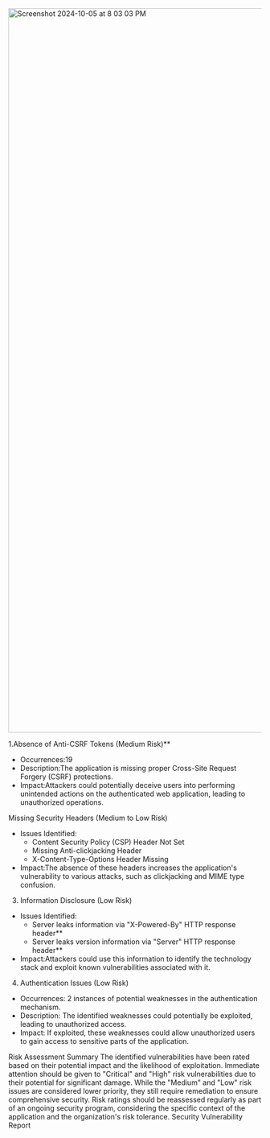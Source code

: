 
<img width="1440" alt="Screenshot 2024-10-05 at 8 03 03 PM" src="https://github.com/user-attachments/assets/63f63b27-315b-44d6-acae-79a4b8fed8e5">
 

 1.Absence of Anti-CSRF Tokens (Medium Risk)**
- Occurrences:19
- Description:The application is missing proper Cross-Site Request Forgery (CSRF) protections.
- Impact:Attackers could potentially deceive users into performing unintended actions on the authenticated web application, leading to unauthorized operations.

Missing Security Headers (Medium to Low Risk)
- Issues Identified:
  - Content Security Policy (CSP) Header Not Set
  - Missing Anti-clickjacking Header
  - X-Content-Type-Options Header Missing
- Impact:The absence of these headers increases the application's vulnerability to various attacks, such as clickjacking and MIME type confusion.

 3. Information Disclosure (Low Risk)
- Issues Identified:
  - Server leaks information via "X-Powered-By" HTTP response header**
  - Server leaks version information via "Server" HTTP response header**
- Impact:Attackers could use this information to identify the technology stack and exploit known vulnerabilities associated with it.

4. Authentication Issues (Low Risk)
- Occurrences: 2 instances of potential weaknesses in the authentication mechanism.
- Description: The identified weaknesses could potentially be exploited, leading to unauthorized access.
- Impact: If exploited, these weaknesses could allow unauthorized users to gain access to sensitive parts of the application.

 Risk Assessment Summary
The identified vulnerabilities have been rated based on their potential impact and the likelihood of exploitation. Immediate attention should be given to "Critical" and "High" risk vulnerabilities due to their potential for significant damage. While the "Medium" and "Low" risk issues are considered lower priority, they still require remediation to ensure comprehensive security. Risk ratings should be reassessed regularly as part of an ongoing security program, considering the specific context of the application and the organization's risk tolerance.
Security Vulnerability Report

